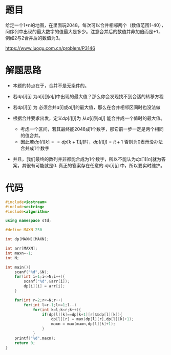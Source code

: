 # 题目

给定一个1*n的地图，在里面玩2048，每次可以合并相邻两个（数值范围1-40），问序列中出现的最大数字的值最大是多少。注意合并后的数值并非加倍而是+1，例如2与2合并后的数值为3。

https://www.luogu.com.cn/problem/P3146



# 解题思路

* 本题的特点在于，合并不是无条件的。

* 若$dp[i][j]$ 为$a[i]$到$a[j]$中出现的最大值？那么你会发现找不到合适的转移方程
* 若$dp[i][j]$ 为 必须合并$a[i]$或$a[j]$的最大值，那么在合并相邻区间时也没法做
* 根据合并要求出发，定义$dp[i][j]$为 从$a[i]$到$a[j]$ 能合并成一个值时的最大值。
  * 考虑一个区间，若其最终能2048成1个数字，那它前一步一定是两个相同的值合并。
  * 因此若$dp[i][k]==dp[k+1][j]$时，$dp[i][j] = it+1$ 否则为0表示没办法合并成1个数字
* 并且，我们最终的数列并非都能合成为1个数字，所以不能认为$dp[1][n]$就为答案，其很有可能就是0. 真正的答案存在任意的 $dp[i][j]$ 中，所以要实时维护。

# 代码

```cpp
#include<iostream>
#include<cstring>
#include<algorithm>

using namespace std;

#define MAXN 250

int dp[MAXN][MAXN];

int arr[MAXN];
int maxn=-1;
int N;

int main(){
    scanf("%d",&N);
    for(int i=1;i<=N;i++){
        scanf("%d",&arr[i]);
        dp[i][i] = arr[i];
    }

    for(int r=2;r<=N;r++)
        for(int l=r-1;l>=1;l--)
            for(int k=l;k<r;k++){
                if(dp[l][k]==dp[k+1][r]&&dp[l][k]){
                    dp[l][r] = max(dp[l][r],dp[l][k]+1);
                    maxn = max(maxn,dp[l][k]+1);
                }
            }
    printf("%d",maxn);
    return 0;
}
```

